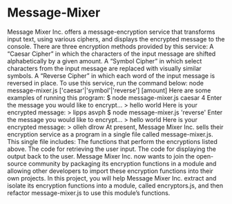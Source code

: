 # Message-Mixer
Message Mixer Inc. offers a message-encryption service that transforms input text, using various ciphers, and displays the encrypted message to the console.  There are three encryption methods provided by this service:      A “Caesar Cipher” in which the characters of the input message are shifted alphabetically by a given amount.     A “Symbol Cipher” in which select characters from the input message are replaced with visually similar symbols.     A “Reverse Cipher” in which each word of the input message is reversed in place.  To use this service, run the command below:  node message-mixer.js ['caesar'|'symbol'|'reverse'] [amount]  Here are some examples of running this program:  $ node message-mixer.js caesar 4 Enter the message you would like to encrypt... > hello world   Here is your encrypted message: > lipps asvph   $ node message-mixer.js 'reverse' Enter the message you would like to encrypt... > hello world   Here is your encrypted message: > olleh dlrow  At present, Message Mixer Inc. sells their encryption service as a program in a single file called message-mixer.js. This single file includes:      The functions that perform the encryptions listed above.     The code for retrieving the user input.     The code for displaying the output back to the user.  Message Mixer Inc. now wants to join the open-source community by packaging its encryption functions in a module and allowing other developers to import these encryption functions into their own projects.  In this project, you will help Message Mixer Inc. extract and isolate its encryption functions into a module, called encryptors.js, and then refactor message-mixer.js to use this module’s functions.
